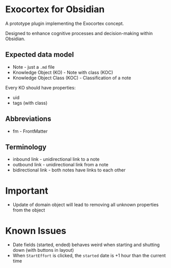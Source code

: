 # Exocortex for Obsidian

A prototype plugin implementing the Exocortex concept.

Designed to enhance cognitive processes and decision-making within Obsidian.

## Expected data model

- Note - just a `.md` file
- Knowledge Object (KO) - Note with class (KOC)
- Knowledge Object Class (KOC) - Classification of a note

Every KO should have properties:

- uid
- tags (with class)

## Abbreviations

- fm - FrontMatter

## Terminology

- inbound link - unidirectional link to a note
- outbound link - unidirectional link from a note
- bidirectional link - both notes have links to each other

# Important

- Update of domain object will lead to removing all unknown properties from the object

# Known Issues
- Date fields (started, ended) behaves weird when starting and shutting down (with buttons in layout)
- When `StartEffort` is clicked, the `started` date is +1 hour than the current time
